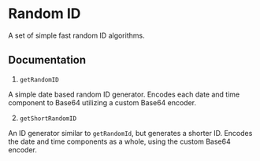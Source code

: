 
# Random ID

A set of simple fast random ID algorithms.

## Documentation

1. `getRandomID`

A simple date based random ID generator.
Encodes each date and time component to Base64 utilizing a custom Base64 encoder.


2. `getShortRandomID`

An ID generator similar to `getRandomId`, but generates a shorter ID.
Encodes the date and time components as a whole, using the custom Base64 encoder.


